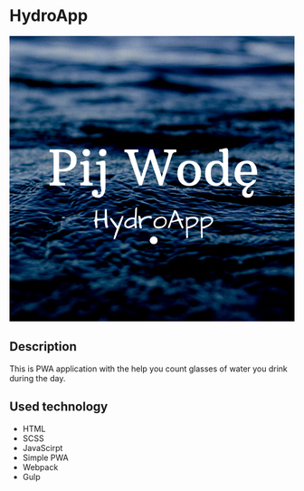 # HydroApp
![Kropla wody](https://github.com/Dekstryn/HydroApp/blob/master/src/assets/img/pij_wode_FB.png)
## Description
This is PWA application with the help you count glasses of water you drink during the day.
## Used technology
- HTML
- SCSS
- JavaScirpt
- Simple PWA
- Webpack
- Gulp
